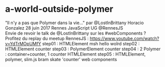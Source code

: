 # a-world-outside-polymer
"Il n'y a pas que Polymer dans la vie…" par @LostInBrittany Horacio Gonzalez 28 juin 2017
Rennes JavaScript UG‏ @RennesJS  
Envie de revoir le talk de @LostInBrittany sur les #webComponents ?
Profitez du replay du meetup RennesJS : https://www.youtube.com/watch?v=YdTrMOpUMfY
   step01 : HTMLElement msh hello wolrd
   step02  : HTMLElement counter
   step03 : PolymerElement counter
   step04 : 2 Polymer : container+counter, 1 counter HTMLElement
   step05 : HTMLElement, polymer, slim.js bram skate 'counter' web components
